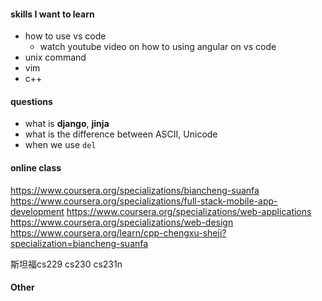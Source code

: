 #### skills I want to learn

- how to use vs code
  - watch youtube video on how to using angular on vs code
- unix command
- vim
- c++



#### questions

- what is **django**, **jinja**
- what is the difference between ASCII, Unicode
- when we use ```del```



#### online class

https://www.coursera.org/specializations/biancheng-suanfa
https://www.coursera.org/specializations/full-stack-mobile-app-development
https://www.coursera.org/specializations/web-applications
https://www.coursera.org/specializations/web-design
https://www.coursera.org/learn/cpp-chengxu-sheji?specialization=biancheng-suanfa

斯坦福cs229 cs230 cs231n



#### Other


